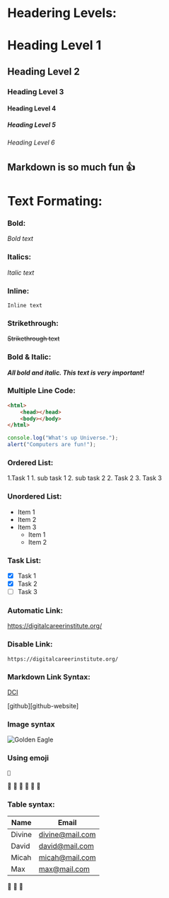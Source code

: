 <!-- Markdown tutorial -->

# Headering Levels:

# Heading Level 1

## Heading Level 2

### Heading Level 3

#### Heading Level 4

##### Heading Level 5

###### Heading Level 6

## Markdown is so much fun 👍

# Text Formating: 

### Bold:
*Bold text*

### Italics:
*Italic text*

### Inline:
`Inline text`

### Strikethrough:
~~Strikethrough text~~

### Bold & Italic:
***All bold and italic. This text is very important!***

### Multiple Line Code:

```html
<html>
    <head></head>
    <body></body>
</html>
```

```javascript
console.log("What's up Universe.");
alert("Computers are fun!");
```

### Ordered List:
1.Task 1
    1. sub task 1
    2. sub task 2
2. Task 2
3. Task 3

### Unordered List:
- Item 1
- Item 2
- Item 3
    - Item 1
    - Item 2

### Task List:

- [x] Task 1
- [x] Task 2
- [ ] Task 3

### Automatic Link:
https://digitalcareerinstitute.org/

### Disable Link:
`https://digitalcareerinstitute.org/`

### Markdown Link Syntax:
[DCI][dci-website]

[github][github-website]

[dci-website]: https://digitalcareerinstitute.org/
[github]: https://github.com/

### Image syntax

![Golden Eagle](https://images.unsplash.com/photo-1622116626849-8566a95d3aac?ixlib=rb-4.0.3&ixid=M3wxMjA3fDB8MHxwaG90by1wYWdlfHx8fGVufDB8fHx8fA%3D%3D&auto=format&fit=crop&w=869&q=80)

### Using emoji

    💯
💯  💯  💯
    💯
    💯
    💯
 

### Table syntax:

| Name   | Email           |
| ------ | --------------- |
| Divine | divine@mail.com |
| David | david@mail.com |
| Micah | micah@mail.com |
| Max | max@mail.com |

💯 :dolphin: 💯